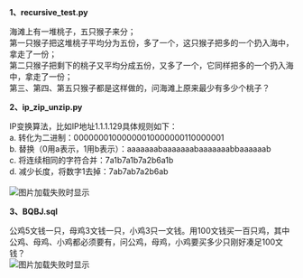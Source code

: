 **1、recursive_test.py**
<br>

海滩上有一堆桃子，五只猴子来分；<br>
第一只猴子把这堆桃子平均分为五份，多了一个，这只猴子把多的一个扔入海中，拿走了一份；<br>
第二只猴子把剩下的桃子又平均分成五份，又多了一个，它同样把多的一个扔入海中，拿走了一份；<br> 
第三、第四、第五只猴子都是这样做的，问海滩上原来最少有多少个桃子？<br>

**2、ip_zip_unzip.py**
<br>

IP变换算法，比如IP地址1.1.1.129具体规则如下：<br>
a. 转化为二进制：00000001000000010000000110000001<br>
b. 替换（0用a表示，1用b表示）：aaaaaaabaaaaaaabaaaaaaabbaaaaaab<br>
c. 将连续相同的字符合并：7a1b7a1b7a2b6a1b<br>
d. 减少长度，将数字1去掉：7ab7ab7a2b6ab<br>    
<img src="https://raw.githubusercontent.com/Cans404/code4fun/master/img/ip_zip_unzip.png" alt="图片加载失败时显示"><br>

**3、BQBJ.sql**
<br>

公鸡5文钱一只，母鸡3文钱一只，小鸡3只一文钱。用100文钱买一百只鸡，其中公鸡、母鸡、小鸡都必须要有，问公鸡，母鸡，小鸡要买多少只刚好凑足100文钱？<br>
<img src="https://raw.githubusercontent.com/Cans404/code4fun/master/img/BQBJ.jpg" alt="图片加载失败时显示"><br>
